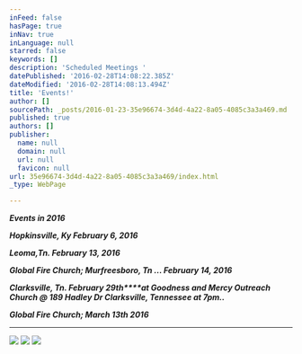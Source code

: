 ```yaml
---
inFeed: false
hasPage: true
inNav: true
inLanguage: null
starred: false
keywords: []
description: 'Scheduled Meetings '
datePublished: '2016-02-28T14:08:22.385Z'
dateModified: '2016-02-28T14:08:13.494Z'
title: 'Events!'
author: []
sourcePath: _posts/2016-01-23-35e96674-3d4d-4a22-8a05-4085c3a3a469.md
published: true
authors: []
publisher:
  name: null
  domain: null
  url: null
  favicon: null
url: 35e96674-3d4d-4a22-8a05-4085c3a3a469/index.html
_type: WebPage

---
```

**_Events in 2016_**

**_Hopkinsville, Ky February 6, 2016_**

**_Leoma,Tn. February 13, 2016_**

**_Global Fire Church; Murfreesboro, Tn ... February 14, 2016_**

_**Clarksville, Tn. February 29th****at Goodness and Mercy Outreach Church @ 189 Hadley Dr Clarksville, 
Tennessee at 7pm..**_

_**Global Fire Church; March  13th 2016**_

****
![](https://the-grid-user-content.s3-us-west-2.amazonaws.com/a0d2578c-e5f0-4c23-9bdc-9ceb9dd2732e.jpg)
![](https://s3-us-west-2.amazonaws.com/the-grid-img/p/41fb38b8318a239fdf5c01129cdd671a7fe896db.jpg)
![](https://the-grid-user-content.s3-us-west-2.amazonaws.com/6c0ec594-b71f-440f-8404-07d2a988e84e.jpg)